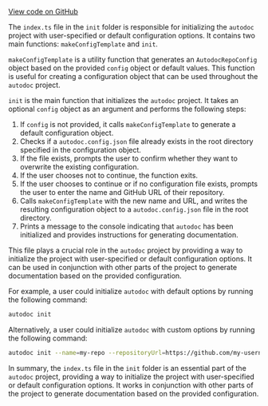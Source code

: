 [View code on GitHub](https://github.com/context-labs/autodoc/tree/master/.autodoc/docs/json/src/cli/commands/init)

The `index.ts` file in the `init` folder is responsible for initializing the `autodoc` project with user-specified or default configuration options. It contains two main functions: `makeConfigTemplate` and `init`.

`makeConfigTemplate` is a utility function that generates an `AutodocRepoConfig` object based on the provided `config` object or default values. This function is useful for creating a configuration object that can be used throughout the `autodoc` project.

`init` is the main function that initializes the `autodoc` project. It takes an optional `config` object as an argument and performs the following steps:

1. If `config` is not provided, it calls `makeConfigTemplate` to generate a default configuration object.
2. Checks if a `autodoc.config.json` file already exists in the root directory specified in the configuration object.
3. If the file exists, prompts the user to confirm whether they want to overwrite the existing configuration.
4. If the user chooses not to continue, the function exits.
5. If the user chooses to continue or if no configuration file exists, prompts the user to enter the name and GitHub URL of their repository.
6. Calls `makeConfigTemplate` with the new name and URL, and writes the resulting configuration object to a `autodoc.config.json` file in the root directory.
7. Prints a message to the console indicating that `autodoc` has been initialized and provides instructions for generating documentation.

This file plays a crucial role in the `autodoc` project by providing a way to initialize the project with user-specified or default configuration options. It can be used in conjunction with other parts of the project to generate documentation based on the provided configuration.

For example, a user could initialize `autodoc` with default options by running the following command:

```bash
autodoc init
```

Alternatively, a user could initialize `autodoc` with custom options by running the following command:

```bash
autodoc init --name=my-repo --repositoryUrl=https://github.com/my-username/my-repo
```

In summary, the `index.ts` file in the `init` folder is an essential part of the `autodoc` project, providing a way to initialize the project with user-specified or default configuration options. It works in conjunction with other parts of the project to generate documentation based on the provided configuration.
